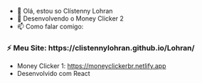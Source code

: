 - 👋 Olá, estou so Clístenny Lohran
- 🌱 Desenvolvendo o Money Clicker 2
- 📫 Como falar comigo:

<h3>⚡ Meu Site: https://clistennylohran.github.io/Lohran/</h3>

- Money Clicker 1: https://moneyclickerbr.netlify.app
- Desenvolvido com React
